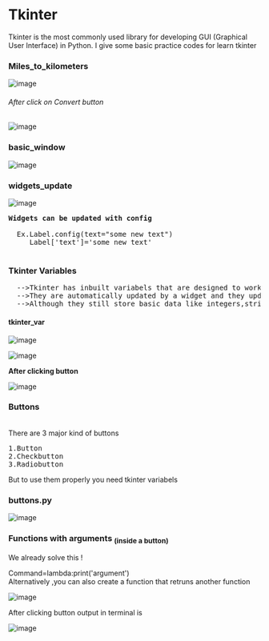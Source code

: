 # Tkinter
Tkinter is the most commonly  used library for developing GUI (Graphical User Interface) in Python.
I give some basic practice codes for learn tkinter
<h3>Miles_to_kilometers</h3> 

![image](https://github.com/LeepyShah/Tkinter/assets/158757009/98643485-477b-417d-b073-3d0767ad7e16)
<h6>After click on Convert button</h6> 

![image](https://github.com/LeepyShah/Tkinter/assets/158757009/16771fce-b290-4dff-a83c-08740250a0ac)

<h3>basic_window</h3> 

![image](https://github.com/LeepyShah/Tkinter/assets/158757009/7bc7ff6d-7af2-423e-9495-5687538dde11)

<h3>widgets_update</h3>

![image](https://github.com/LeepyShah/Tkinter/assets/158757009/e75b4a42-3bd5-410c-8001-390a7cae4611)

<pre>
<b>Widgets can be updated with config</b> 
  
  Ex.Label.config(text="some new text")
     Label['text']='some new text'
  
</pre>
<h3>Tkinter Variables</h3>
<pre>
  -->Tkinter has inbuilt variabels that are designed to work  with widgets
  -->They are automatically updated by a widget and they update a widget
  -->Although they still store basic data like integers,strings & boolean
</pre> 
<h4>tkinter_var</h4>

![image](https://github.com/LeepyShah/Tkinter/assets/158757009/9e41e486-8119-4ff3-9efe-f2b05b5ff617)

![image](https://github.com/LeepyShah/Tkinter/assets/158757009/7349a119-8be7-465d-8744-2f1fdee28040)

<b>After clicking button </b>

![image](https://github.com/LeepyShah/Tkinter/assets/158757009/b43eabfd-35a3-48a3-8110-69c2e32ae140)

<h3>Buttons</h3><br>
There are 3 major kind of buttons<br>
<pre>
1.Button
2.Checkbutton
3.Radiobutton
</pre>
But to use them properly you need tkinter variabels
<h3>buttons.py</h3>

![image](https://github.com/LeepyShah/Tkinter/assets/158757009/7149fb3b-0121-4b94-ae00-0f72f2dce95b)

<h3>Functions with arguments <sub>(inside a button)</sub></h3>
<p>We already solve this !</p>
Command=lambda:print('argument')<br>
Alternatively ,you can also create a function that retruns another function

![image](https://github.com/LeepyShah/Tkinter/assets/158757009/4fac4b53-febc-4814-885f-7cf1263d394b)

After clicking button output in terminal is

![image](https://github.com/LeepyShah/Tkinter/assets/158757009/e171c43f-1e3c-49e4-af0a-7b05692ff679)


